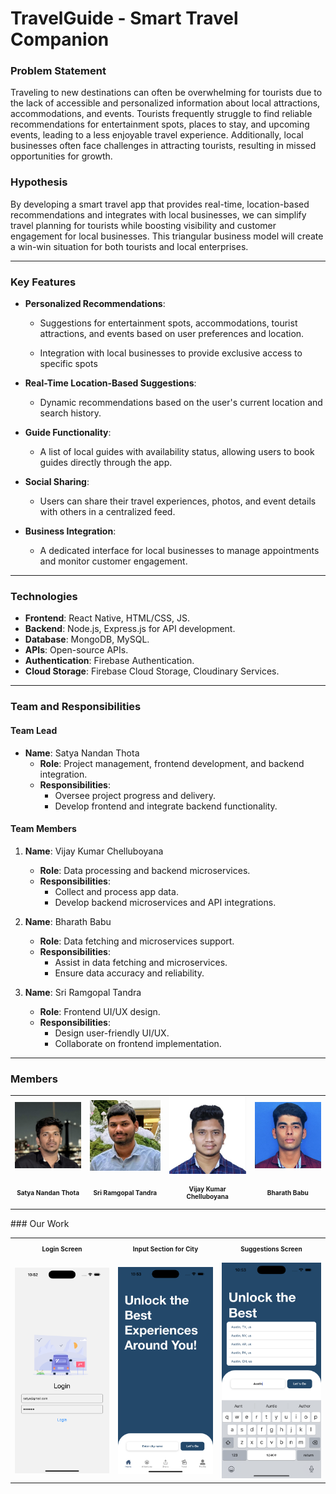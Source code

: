 # TravelGuide - Smart Travel Companion

### Problem Statement

Traveling to new destinations can often be overwhelming for tourists due to the lack of accessible and personalized information about local attractions, accommodations, and events. Tourists frequently struggle to find reliable recommendations for entertainment spots, places to stay, and upcoming events, leading to a less enjoyable travel experience. Additionally, local businesses often face challenges in attracting tourists, resulting in missed opportunities for growth.

### Hypothesis

By developing a smart travel app that provides real-time, location-based recommendations and integrates with local businesses, we can simplify travel planning for tourists while boosting visibility and customer engagement for local businesses. This triangular business model will create a win-win situation for both tourists and local enterprises.

---

### Key Features

- **Personalized Recommendations**:

  - Suggestions for entertainment spots, accommodations, tourist attractions, and events based on user preferences and location.

  - Integration with local businesses to provide exclusive access to specific spots

- **Real-Time Location-Based Suggestions**:
  - Dynamic recommendations based on the user's current location and search history.
- **Guide Functionality**:
  - A list of local guides with availability status, allowing users to book guides directly through the app.
- **Social Sharing**:
  - Users can share their travel experiences, photos, and event details with others in a centralized feed.
- **Business Integration**:
  - A dedicated interface for local businesses to manage appointments and monitor customer engagement.

---

### Technologies

- **Frontend**: React Native, HTML/CSS, JS.
- **Backend**: Node.js, Express.js for API development.
- **Database**: MongoDB, MySQL.
- **APIs**: Open-source APIs.
- **Authentication**: Firebase Authentication.
- **Cloud Storage**: Firebase Cloud Storage, Cloudinary Services.

---

### Team and Responsibilities

#### Team Lead

- **Name**: Satya Nandan Thota
  - **Role**: Project management, frontend development, and backend integration.
  - **Responsibilities**:
    - Oversee project progress and delivery.
    - Develop frontend and integrate backend functionality.

#### Team Members

1. **Name**: Vijay Kumar Chelluboyana

   - **Role**: Data processing and backend microservices.
   - **Responsibilities**:
     - Collect and process app data.
     - Develop backend microservices and API integrations.

2. **Name**: Bharath Babu

   - **Role**: Data fetching and microservices support.
   - **Responsibilities**:
     - Assist in data fetching and microservices.
     - Ensure data accuracy and reliability.

3. **Name**: Sri Ramgopal Tandra
   - **Role**: Frontend UI/UX design.
   - **Responsibilities**:
     - Design user-friendly UI/UX.
     - Collaborate on frontend implementation.

---

### Members

<table>
  <tr>
    <td style="text-align: center;">
      <img src="./team_members/satya.JPG" width="200" alt="Satya Nandan Thota">
    </td>
    <td style="text-align: center;">
      <img src="./team_members/Ram.jpeg" width="200" alt="Sri Ramgopal Tandra"> 
    </td>
    <td style="text-align: center;">
      <img src="./team_members/Vijay.jpeg" width="200" alt="Vijay Kumar">
    </td>
    <td style="text-align: center;">
      <img src="./team_members/Bharath.jpeg" width="200" alt="Bharath Babu"> 
    </td>
  </tr>
  <tr>
    <td style="text-align: center;">
  <p style="font-size: 10px;"><strong>Satya Nandan Thota</strong></p>
</td>
<td style="text-align: center;">
  <p style="font-size: 10px;"><strong>Sri Ramgopal Tandra</strong></p>
</td>
<td style="text-align: center;">
  <p style="font-size: 10px;"><strong>Vijay Kumar Chelluboyana</strong></p>
</td>
<td style="text-align: center;">
  <p style="font-size: 10px;"><strong>Bharath Babu</strong></p>
</td>
  </tr>
</table>
### Our Work

<table>
  <tr>
    <td style="text-align: center;">
  <p style="font-size: 10px;"><strong>Login Screen</strong></p>
</td>
<td style="text-align: center;">
  <p style="font-size: 10px;"><strong>Input Section for City</strong></p>
</td>
<td style="text-align: center;">
  <p style="font-size: 10px;"><strong>Suggestions Screen</strong></p>
</td>
  </tr>
  <tr>
    <td style="text-align: center;">
      <img src="./screenshots/login-screen.png" width="200" alt="Satya Nandan Thota">
    </td>
    <td style="text-align: center;">
      <img src="./screenshots/input-section-screen.png" width="200" alt="Sri Ramgopal Tandra"> 
    </td>
    <td style="text-align: center;">
      <img src="./screenshots/suggetions-user-input-screen.png" width="200" alt="Vijay Kumar">
    </td>
  </tr>
</table>

